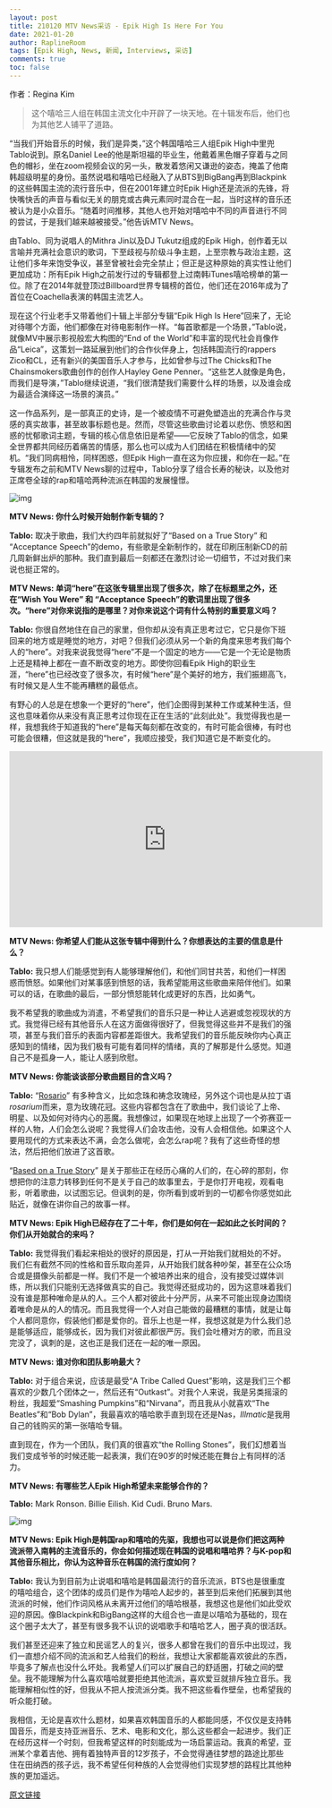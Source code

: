 ```yaml
---
layout: post
title: 210120 MTV News采访 - Epik High Is Here For You
date: 2021-01-20
author: RaplineRoom
tags: [Epik High, News, 新闻, Interviews, 采访]
comments: true
toc: false
---
```


作者：Regina Kim

> 这个嘻哈三人组在韩国主流文化中开辟了一块天地。在十辑发布后，他们也为其他艺人铺平了道路。

“当我们开始音乐的时候，我们是异类，”这个韩国嘻哈三人组Epik High中里兜Tablo说到。原名Daniel Lee的他是斯坦福的毕业生，他戴着黑色帽子穿着与之同色的帽衫，坐在zoom视频会议的另一头，散发着悠闲又谦逊的姿态，掩盖了他南韩超级明星的身份。虽然说唱和嘻哈已经融入了从BTS到BigBang再到Blackpink的这些韩国主流的流行音乐中，但在2001年建立时Epik High还是流派的先锋，将快嘴快舌的声音与看似无关的朋克或古典元素同时混合在一起，当时这样的音乐还被认为是小众音乐。“随着时间推移，其他人也开始对嘻哈中不同的声音进行不同的尝试，于是我们越来越被接受。”他告诉MTV News。

由Tablo、同为说唱人的Mithra Jin以及DJ Tukutz组成的Epik High，创作着无以言喻并充满社会意识的歌词，下至歧视与阶级斗争主题，上至宗教与政治主题，这让他们多年来饱受争议，甚至曾被社会完全禁止；但正是这种原始的真实性让他们更加成功：所有Epik High之前发行过的专辑都登上过南韩iTunes嘻哈榜单的第一位。除了在2014年就登顶过Billboard世界专辑榜的首位，他们还在2016年成为了首位在Coachella表演的韩国主流艺人。

现在这个行业老手又带着他们十辑上半部分专辑“Epik High Is Here”回来了，无论对待哪个方面，他们都像在对待电影制作一样。“每首歌都是一个场景，”Tablo说，就像MV中展示影视般宏大构图的“End of the World”和丰富的现代社会肖像作品“Leica”，这策划一路延展到他们的合作伙伴身上，包括韩国流行的rappers Zico和CL，还有新兴的美国音乐人才参与，比如曾参与过The Chicks和The Chainsmokers歌曲创作的创作人Hayley Gene Penner。“这些艺人就像是角色，而我们是导演，”Tablo继续说道，“我们很清楚我们需要什么样的场景，以及谁会成为最适合演绎这一场景的演员。”

这一作品系列，是一部真正的史诗，是一个被疫情不可避免塑造出的充满合作与灵感的真实故事，甚至故事标题也是。然而，尽管这些歌曲讨论着以悲伤、愤怒和困惑的忧郁歌词主题，专辑的核心信息依旧是希望——它反映了Tablo的信念，如果全世界都共同经历着痛苦的情感，那么也可以成为人们团结在积极情绪中的契机。“我们同病相怜，同样困惑，但Epik High一直在这为你应援，和你在一起。”在专辑发布之前和MTV News聊的过程中，Tablo分享了组合长寿的秘诀，以及他对正席卷全球的rap和嘻哈两种流派在韩国的发展憧憬。

![img](https://tva1.sinaimg.cn/large/008eGmZEly1gmv599eb4yj30m80x277x.jpg)

**MTV News: 你什么时候开始制作新专辑的？** 

**Tablo:** 取决于歌曲，我们大约四年前就拟好了“Based on a True Story” 和 “Acceptance Speech”的demo，有些歌是全新制作的，就在印刷压制新CD的前几周新鲜出炉的那种。我们直到最后一刻都还在激烈讨论一切细节，不过对我们来说也挺正常的。

**MTV News: 单词“here”在这张专辑里出现了很多次，除了在标题里之外，还在“Wish You Were” 和 “Acceptance Speech”的歌词里出现了很多次。“here”对你来说指的是哪里？对你来说这个词有什么特别的重要意义吗？** 

**Tablo:** 你很自然地住在自己的家里，但你却从没有真正思考过它，它只是你下班回来的地方或是睡觉的地方，对吧？但我们必须从另一个新的角度来思考我们每个人的“here”。对我来说我觉得“here”不是一个固定的地方——它是一个无论是物质上还是精神上都在一直不断改变的地方。即使你回看Epik High的职业生涯，“here”也已经改变了很多次，有时候“here”是个美好的地方，我们振翅高飞，有时候又是人生不能再糟糕的最低点。

有野心的人总是在想象一个更好的“here”，他们企图得到某种工作或某种生活，但这也意味着你从来没有真正思考过你现在正在生活的“此刻此处”。我觉得我也是一样，我想我终于知道我的“here”是每天每刻都在改变的，有时可能会很棒，有时也可能会很糟，但这就是我的“here”，我顺应接受，我们知道它是不断变化的。

<div class="video-container"><iframe width="560" height="315" src="https://www.youtube.com/embed/FCsLikmxhV0" frameborder="0" allow="accelerometer; autoplay; clipboard-write; encrypted-media; gyroscope; picture-in-picture" allowfullscreen></iframe></div>

**MTV News: 你希望人们能从这张专辑中得到什么？你想表达的主要的信息是什么？**

**Tablo:** 我只想人们能感觉到有人能够理解他们，和他们同甘共苦，和他们一样困惑而愤怒。如果他们对某事感到愤怒的话，我希望能用这些歌曲来陪伴他们。如果可以的话，在歌曲的最后，一部分愤怒能转化成更好的东西，比如勇气。

我不希望我的歌曲成为消遣，不希望我们的音乐只是一种让人逃避或忽视现状的方式。我觉得已经有其他音乐人在这方面做得很好了，但我觉得这些并不是我们的强项，甚至与我们音乐的表面内容都差距很大。我希望我们的音乐能反映你内心真正感知到的情绪，因为我们极有可能有着同样的情绪，真的了解那是什么感觉。知道自己不是孤身一人，能让人感到欣慰。

**MTV News: 你能谈谈部分歌曲题目的含义吗？**

**Tablo:** “[Rosario](https://youtu.be/FCsLikmxhV0)” 有多种含义，比如念珠和祷念玫瑰经，另外这个词也是从拉丁语*rosarium*而来，意为玫瑰花冠。这些内容都包含在了歌曲中，我们谈论了上帝、明星、以及如何对待内心的恶魔。我想像过，如果现在地球上出现了一个弥赛亚一样的人物，人们会怎么说呢？我觉得人们会攻击他，没有人会相信他。如果这个人要用现代的方式来表达不满，会怎么做呢，会怎么rap呢？我有了这些奇怪的想法，然后把他们放进了这首歌。

“[Based on a True Story](https://youtu.be/ZcnnUoyv-hs)” 是关于那些正在经历心痛的人们的，在心碎的那刻，你想把你的注意力转移到任何不是关于自己的故事里去，于是你打开电视，观看电影，听着歌曲，以试图忘记。但讽刺的是，你所看到或听到的一切都令你感觉如此贴近，就像在讲你自己的故事一样。

**MTV News: Epik High已经存在了二十年，你们是如何在一起如此之长时间的？你们从开始就合的来吗？**

**Tablo:** 我觉得我们看起来相处的很好的原因是，打从一开始我们就相处的不好。我们仨有截然不同的性格和音乐取向差异，从开始我们就各种吵架，甚至在公众场合或是摄像头前都是一样。我们不是一个被培养出来的组合，没有接受过媒体训练，所以我们只能别无选择做真实的自己。我觉得还挺成功的，因为这意味着我们没有谁是那种唯命是从的人。三个人都对彼此十分严厉，从来不可能出现身边围绕着唯命是从的人的情况。而且我觉得一个人对自己能做的最糟糕的事情，就是让每个人都同意你，假装他们都是爱你的。音乐上也是一样，我想这就是为什么我们总是能够适应，能够成长，因为我们对彼此都很严厉。我们会吐槽对方的歌，而且没完没了，讽刺的是，这也正是我们还在一起的唯一原因。

**MTV News: 谁对你和团队影响最大？**

**Tablo:** 对于组合来说，应该是最受“A Tribe Called Quest”影响，这是我们三个都喜欢的少数几个团体之一，然后还有“Outkast”。对我个人来说，我是另类摇滚的粉丝，我超爱“Smashing Pumpkins”和“Nirvana”，而且我从小就喜欢“The Beatles”和“Bob Dylan”，我最喜欢的嘻哈歌手直到现在还是Nas，*Illmatic*是我用自己的钱购买的第一张嘻哈专辑。

直到现在，作为一个团队，我们真的很喜欢“the Rolling Stones”，我们幻想着当我们变成爷爷的时候还能一起表演，我们在90岁的时候还能在舞台上有同样的活力。

**MTV News: 有哪些艺人Epik High希望未来能够合作的？**

**Tablo:** Mark Ronson. Billie Eilish. Kid Cudi. Bruno Mars.

![img](https://mtv.mtvnimages.com/uri/mgid:file:http:shared:mtv.com/news/wp-content/uploads/2021/01/EPIKHIGH_1-1611156588.jpg?quality=.8&height=1200&width=800)

**MTV News: Epik High是韩国rap和嘻哈的先驱，我想也可以说是你们把这两种流派带入南韩的主流音乐的，你会如何描述现在韩国的说唱和嘻哈界？与K-pop和其他音乐相比，你认为这种音乐在韩国的流行度如何？**

**Tablo:** 我认为到目前为止说唱和嘻哈是韩国最流行的音乐流派，BTS也是很重度的嘻哈组合，这个团体的成员们是作为嘻哈人起步的，甚至到后来他们拓展到其他流派的时候，他们作词风格从未离开过他们的嘻哈根基，我想这也是他们如此受欢迎的原因。像Blackpink和BigBang这样的大组合也一直是以嘻哈为基础的，现在这个圈子太大了，甚至有很多我不认识的说唱歌手和嘻哈艺人，圈子真的很活跃。

我们甚至还迎来了独立和民谣艺人的复兴，很多人都曾在我们的音乐中出现过，我们一直想介绍不同的流派和艺人给我们的粉丝，我想让大家都能喜欢彼此的东西，毕竟多了解点也没什么坏处。我希望人们可以扩展自己的舒适圈，打破之间的壁垒。我不能理解为什么喜欢嘻哈就要拒绝其他流派，喜欢爱豆就排斥独立音乐。我能理解相似性的好，但我从不把人按流派分类。我不把这些看作壁垒，也希望我的听众能打破。

我相信，无论是喜欢什么题材，如果喜欢韩国音乐的人都能同感，不仅仅是支持韩国音乐，而是支持亚洲音乐、艺术、电影和文化，那么这些都会一起进步。我们正在经历这样一个时刻，但我希望这样的时刻能成为一场启蒙运动。我真的希望，亚洲某个拿着吉他、拥有着独特声音的12岁孩子，不会觉得通往梦想的路途比那些住在田纳西的孩子远，我不希望任何种族的人会觉得他们实现梦想的路程比其他种族的更加遥远。

[原文链接](http://www.mtv.com/news/3173560/epik-high-is-here-tablo-interview/)

